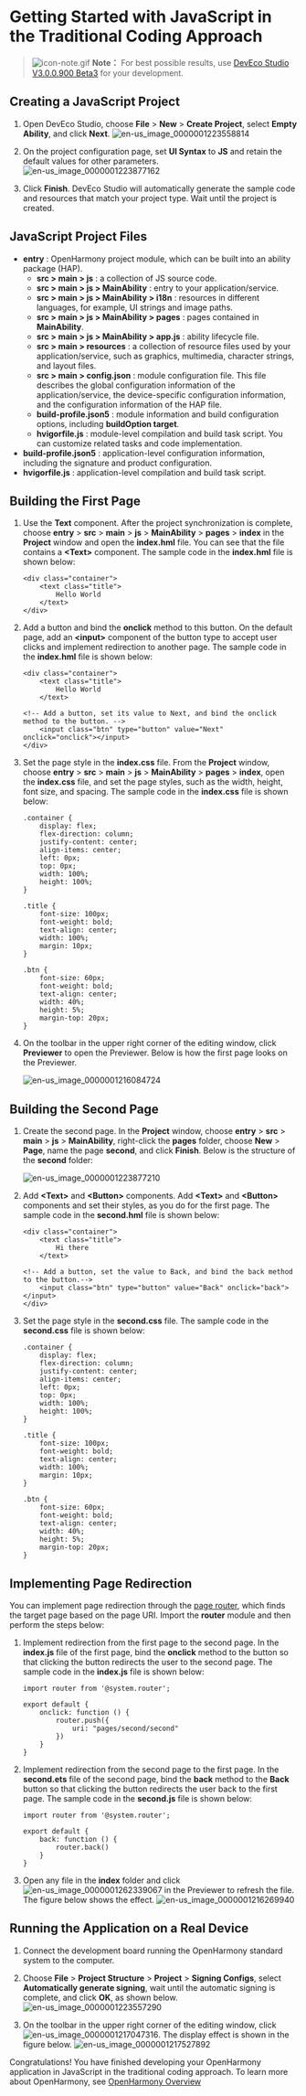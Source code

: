 # Getting Started with JavaScript in the Traditional Coding Approach

> ![icon-note.gif](public_sys-resources/icon-note.gif) **Note：**
> For best possible results, use [DevEco Studio V3.0.0.900 Beta3](https://developer.harmonyos.com/cn/develop/deveco-studio#download_beta) for your development.


## Creating a JavaScript Project

1. Open DevEco Studio, choose **File** &gt; **New** &gt; **Create Project**, select **Empty Ability**, and click **Next**.
   ![en-us_image_0000001223558814](figures/en-us_image_0000001223558814.png)

2. On the project configuration page, set **UI Syntax** to **JS** and retain the default values for other parameters.
   ![en-us_image_0000001223877162](figures/en-us_image_0000001223877162.png)

3. Click **Finish**. DevEco Studio will automatically generate the sample code and resources that match your project type. Wait until the project is created.


## JavaScript Project Files

- **entry** : OpenHarmony project module, which can be built into an ability package (HAP).
  - **src &gt; main &gt; js** : a collection of JS source code.
  - **src &gt; main &gt; js &gt; MainAbility** : entry to your application/service.
  - **src &gt; main &gt; js &gt; MainAbility &gt; i18n** : resources in different languages, for example, UI strings and image paths.
  - **src &gt; main &gt; js &gt; MainAbility &gt; pages** : pages contained in **MainAbility**.
  - **src &gt; main &gt; js &gt; MainAbility &gt; app.js** : ability lifecycle file.
  - **src &gt; main &gt; resources** : a collection of resource files used by your application/service, such as graphics, multimedia, character strings, and layout files.
  - **src &gt; main &gt; config.json** : module configuration file. This file describes the global configuration information of the application/service, the device-specific configuration information, and the configuration information of the HAP file.
  - **build-profile.json5** : module information and build configuration options, including **buildOption target**.
  - **hvigorfile.js** : module-level compilation and build task script. You can customize related tasks and code implementation.
- **build-profile.json5** : application-level configuration information, including the signature and product configuration.
- **hvigorfile.js** : application-level compilation and build task script.


## Building the First Page

1. Use the **Text** component.
   After the project synchronization is complete, choose **entry** &gt; **src** &gt; **main** &gt; **js** &gt; **MainAbility** &gt; **pages** &gt; **index** in the **Project** window and open the **index.hml** file. You can see that the file contains a **&lt;Text&gt;** component. The sample code in the **index.hml** file is shown below:

   
   ```
   <div class="container">
       <text class="title">
           Hello World
       </text>
   </div>
   ```

2. Add a button and bind the **onclick** method to this button.
   On the default page, add an **&lt;input&gt;** component of the button type to accept user clicks and implement redirection to another page. The sample code in the **index.hml** file is shown below:

   
   ```
   <div class="container">
       <text class="title">
           Hello World
       </text>
   
   <!-- Add a button, set its value to Next, and bind the onclick method to the button. -->
       <input class="btn" type="button" value="Next" onclick="onclick"></input>
   </div>
   ```

3. Set the page style in the **index.css** file.
   From the **Project** window, choose **entry** &gt; **src** &gt; **main** &gt; **js** &gt; **MainAbility** &gt; **pages** &gt; **index**, open the **index.css** file, and set the page styles, such as the width, height, font size, and spacing. The sample code in the **index.css** file is shown below:

   
   ```
   .container {
       display: flex;
       flex-direction: column;
       justify-content: center;
       align-items: center;
       left: 0px;
       top: 0px;
       width: 100%;
       height: 100%;
   }
   
   .title {
       font-size: 100px;
       font-weight: bold;
       text-align: center;
       width: 100%;
       margin: 10px;
   }
   
   .btn {
       font-size: 60px;
       font-weight: bold;
       text-align: center;
       width: 40%;
       height: 5%;
       margin-top: 20px;
   }
   ```

4. On the toolbar in the upper right corner of the editing window, click **Previewer** to open the Previewer. Below is how the first page looks on the Previewer.
   
   ![en-us_image_0000001216084724](figures/en-us_image_0000001216084724.png)


## Building the Second Page

1. Create the second page.
   In the **Project** window, choose **entry** &gt; **src** &gt; **main** &gt; **js** &gt; **MainAbility**, right-click the **pages** folder, choose **New** &gt; **Page**, name the page **second**, and click **Finish**. Below is the structure of the **second** folder:

   ![en-us_image_0000001223877210](figures/en-us_image_0000001223877210.png)

2. Add **&lt;Text&gt;** and **&lt;Button&gt;** components.
   Add **&lt;Text&gt;** and **&lt;Button&gt;** components and set their styles, as you do for the first page. The sample code in the **second.hml** file is shown below:

   
   ```
   <div class="container">
       <text class="title">
           Hi there
       </text>
   
   <!-- Add a button, set the value to Back, and bind the back method to the button.-->
       <input class="btn" type="button" value="Back" onclick="back"></input>
   </div>
   ```

3. Set the page style in the **second.css** file. The sample code in the **second.css** file is shown below:
   
   ```
   .container {
       display: flex;
       flex-direction: column;
       justify-content: center;
       align-items: center;
       left: 0px;
       top: 0px;
       width: 100%;
       height: 100%;
   }
   
   .title {
       font-size: 100px;
       font-weight: bold;
       text-align: center;
       width: 100%;
       margin: 10px;
   }
   
   .btn {
       font-size: 60px;
       font-weight: bold;
       text-align: center;
       width: 40%;
       height: 5%;
       margin-top: 20px;
   }
   ```


## Implementing Page Redirection

You can implement page redirection through the [page router](../ui/ui-js-building-ui-routes.md), which finds the target page based on the page URI. Import the **router** module and then perform the steps below:

1. Implement redirection from the first page to the second page.
   In the **index.js** file of the first page, bind the **onclick** method to the button so that clicking the button redirects the user to the second page. The sample code in the **index.js** file is shown below:

   
   ```
   import router from '@system.router';
   
   export default {
       onclick: function () {
           router.push({
               uri: "pages/second/second"
           })
       }
   }
   ```

2. Implement redirection from the second page to the first page.
   In the **second.ets** file of the second page, bind the **back** method to the **Back** button so that clicking the button redirects the user back to the first page. The sample code in the **second.js** file is shown below:

   
   ```
   import router from '@system.router';
   
   export default {
       back: function () {
           router.back()
       }
   }
   ```

3. Open any file in the **index** folder and click ![en-us_image_0000001262339067](figures/en-us_image_0000001262339067.png) in the Previewer to refresh the file. The figure below shows the effect.
   ![en-us_image_0000001216269940](figures/en-us_image_0000001216269940.png)


## Running the Application on a Real Device

1. Connect the development board running the OpenHarmony standard system to the computer.

2. Choose **File** &gt; **Project Structure** &gt; **Project** &gt; **Signing Configs**, select **Automatically generate signing**, wait until the automatic signing is complete, and click **OK**, as shown below.
   ![en-us_image_0000001223557290](figures/en-us_image_0000001223557290.png)

3. On the toolbar in the upper right corner of the editing window, click ![en-us_image_0000001217047316](figures/en-us_image_0000001217047316.png). The display effect is shown in the figure below.
   ![en-us_image_0000001217527892](figures/en-us_image_0000001217527892.png)

Congratulations! You have finished developing your OpenHarmony application in JavaScript in the traditional coding approach. To learn more about OpenHarmony, see [OpenHarmony Overview](../application-dev-guide.md)
